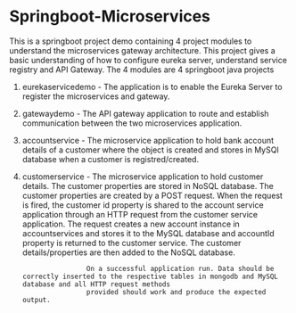 # Springboot-Microservices

This is a springboot project demo containing 4 project modules to understand the microservices gateway architecture.
This project gives a basic understanding of how to configure eureka server, understand service registry and API Gateway. 
The 4 modules are 4 springboot java projects 
1. eurekaservicedemo - The application is to enable the Eureka Server to register the microservices and gateway.
2. gatewaydemo       - The API gateway application to route and establish communication between the two microservices application. 
3. accountservice    - The microservice application to hold bank account details of a customer where the object is created and stores in MySQl database when a customer is                              registred/created.
4. customerservice   - The microservice application to hold customer details. The customer properties are stored in NoSQL database. 
                       The customer properties are created by a POST request.
                       When the request is fired, the customer id property is shared to the account service application through an HTTP request from the customer service                                application. The request creates a new account instance in accountservices and stores it to the MySQL database and accountId property is returned to the                          customer service. The customer details/properties are then added to the NoSQL database.
                       
                       On a successful application run. Data should be correctly inserted to the respective tables in mongodb and MySQL database and all HTTP request methods 
                       provided should work and produce the expected output. 


